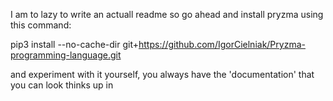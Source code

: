 I am to lazy to write an actuall readme so go ahead and install pryzma using this command:

pip3 install --no-cache-dir git+https://github.com/IgorCielniak/Pryzma-programming-language.git

and experiment with it yourself, you always have the 'documentation' that you can look thinks up in
